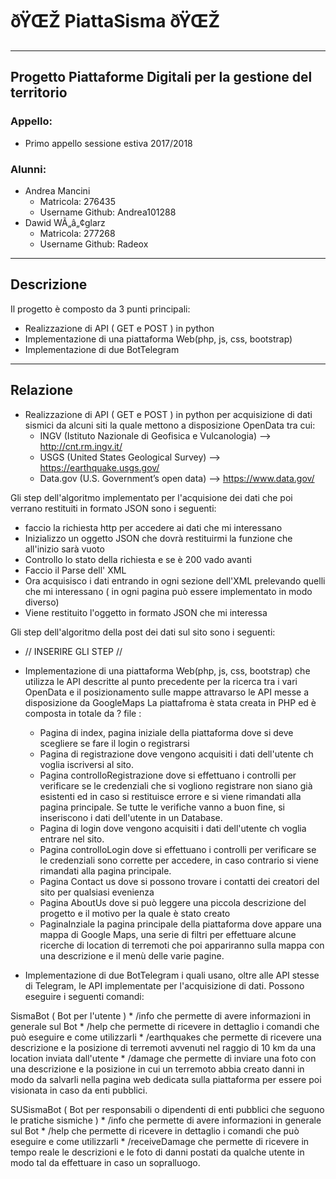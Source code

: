 
# ðŸŒŽ PiattaSisma ðŸŒŽ #
-----------------------------------------------------

## Progetto Piattaforme Digitali per la gestione del territorio ##

### Appello: ###
* Primo appello sessione estiva 2017/2018

### Alunni: ###
* Andrea Mancini
  * Matricola: 276435
  * Username Github: Andrea101288
* Dawid WÃ„â„¢glarz
  * Matricola: 277268
  * Username Github: Radeox

-----------------------------------------------------

## Descrizione ##

Il progetto è composto da 3 punti principali:

* Realizzazione di API ( GET e POST ) in python 
* Implementazione di una piattaforma Web(php, js, css, bootstrap)
* Implementazione di due BotTelegram 
-----------------------------------------------------

## Relazione ##

* Realizzazione di API ( GET e POST ) in python per acquisizione di dati sismici da alcuni siti la quale mettono a disposizione OpenData tra cui:
    * INGV (Istituto Nazionale di Geofisica e Vulcanologia) --> http://cnt.rm.ingv.it/
    * USGS (United States Geological Survey) --> https://earthquake.usgs.gov/
    * Data.gov (U.S. Government’s open data) --> https://www.data.gov/
    
 Gli step dell'algoritmo implementato per l'acquisione dei dati che poi verrano restituiti in formato JSON sono i seguenti:
   * faccio la richiesta http per accedere ai dati che mi interessano
   *  Inizializzo un oggetto JSON che dovrà restituirmi la funzione che all'inizio sarà vuoto
   *  Controllo lo stato della richiesta e se è 200 vado avanti
   *  Faccio il Parse dell' XML
   *  Ora acquisisco i dati entrando in ogni sezione dell'XML prelevando quelli che mi interessano ( in ogni pagina può essere implementato in modo diverso)
   * Viene restituito l'oggetto in formato JSON che mi interessa
 
 Gli step dell'algoritmo della post dei dati sul sito sono i seguenti:
 * // INSERIRE GLI STEP //

* Implementazione di una piattaforma Web(php, js, css, bootstrap) che utilizza le API descritte al punto precedente per la ricerca tra i vari OpenData e il posizionamento sulle mappe attravarso le API messe a disposizione da GoogleMaps
La piattafroma è stata creata in PHP ed è composta in totale da ? file :
    * Pagina di index, pagina iniziale della piattaforma dove si deve scegliere se fare il login o registrarsi
    * Pagina di registrazione dove vengono acquisiti i dati dell'utente ch voglia iscriversi al sito.
    * Pagina controlloRegistrazione dove si effettuano i controlli per verificare se le credenziali che si vogliono registrare non siano già esistenti ed in caso si restituisce errore e si viene rimandati alla pagina principale. Se tutte le verifiche vanno a buon fine, si inseriscono i dati dell'utente in un Database.
    * Pagina di login dove vengono acquisiti i dati dell'utente ch voglia entrare nel sito.
    * Pagina controlloLogin dove si effettuano i controlli per verificare se le credenziali sono corrette per accedere, in caso contrario si viene rimandati alla pagina principale.
    * Pagina Contact us dove si possono trovare i contatti dei creatori del sito per qualsiasi evenienza
    * Pagina AboutUs dove si può leggere una piccola descrizione del progetto e il motivo per la quale è stato creato
    * PaginaInziale la pagina principale della piattaforma dove appare una mappa di Google Maps, una serie di filtri per effettuare alcune ricerche di location di terremoti che poi appariranno sulla mappa con una descrizione e il menù delle varie pagine.


* Implementazione di due BotTelegram i quali usano, oltre alle API stesse di Telegram, le API implementate per l'acquisizione di dati. Possono eseguire i seguenti comandi:

SismaBot ( Bot per l'utente )
    * /info che permette di avere informazioni in generale sul Bot
    * /help che permette di ricevere in dettaglio i comandi che può eseguire e come utilizzarli
    * /earthquakes che permette di ricevere una descrizione e la posizione di terremoti avvenuti nel raggio di 10 km da una location inviata dall'utente
    * /damage che permette di inviare una foto con una descrizione e la posizione in cui un terremoto abbia creato danni in modo da salvarli nella pagina web dedicata sulla piattaforma per essere poi visionata in caso da enti pubblici.

SUSismaBot ( Bot per responsabili o dipendenti di enti pubblici che seguono le pratiche sismiche )
    * /info che permette di avere informazioni in generale sul Bot
    * /help che permette di ricevere in dettaglio i comandi che può eseguire e come utilizzarli
    * /receiveDamage che permette di ricevere in tempo reale le descrizioni e le foto di danni postati da qualche utente in modo tal da effettuare in caso un sopralluogo.
    
    
